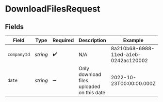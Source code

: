 # DownloadFilesRequest


## Fields

| Field                                     | Type                                      | Required                                  | Description                               | Example                                   |
| ----------------------------------------- | ----------------------------------------- | ----------------------------------------- | ----------------------------------------- | ----------------------------------------- |
| `companyId`                               | *string*                                  | :heavy_check_mark:                        | N/A                                       | 8a210b68-6988-11ed-a1eb-0242ac120002      |
| `date`                                    | *string*                                  | :heavy_minus_sign:                        | Only download files uploaded on this date | 2022-10-23T00:00:00.000Z                  |